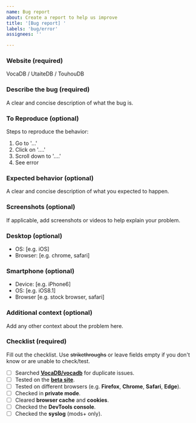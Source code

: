 ```yaml
---
name: Bug report
about: Create a report to help us improve
title: '[Bug report] '
labels: 'bug/error'
assignees: ''

---
```


### Website (required)
VocaDB / UtaiteDB / TouhouDB

### Describe the bug (required)
A clear and concise description of what the bug is.

### To Reproduce (optional)
Steps to reproduce the behavior:
1. Go to '...'
2. Click on '....'
3. Scroll down to '....'
4. See error

### Expected behavior (optional)
A clear and concise description of what you expected to happen.

### Screenshots (optional)
If applicable, add screenshots or videos to help explain your problem.

### Desktop (optional)
 - OS: [e.g. iOS]
 - Browser: [e.g. chrome, safari]

### Smartphone (optional)
 - Device: [e.g. iPhone6]
 - OS: [e.g. iOS8.1]
 - Browser [e.g. stock browser, safari]

### Additional context (optional)
Add any other context about the problem here.

### Checklist (required)

Fill out the checklist. Use ~~strikethroughs~~ or leave fields empty if you don't know or are unable to check/test.

- [ ] Searched **[VocaDB/vocadb](https://github.com/VocaDB/vocadb/issues)** for duplicate issues.
- [ ] Tested on the **[beta site](https://beta.vocadb.net)**.
- [ ] Tested on different browsers (e.g. **Firefox**, **Chrome**, **Safari**, **Edge**).
- [ ] Checked in **private mode**.
- [ ] Cleared **browser cache** and **cookies**.
- [ ] Checked the **DevTools console**.
- [ ] Checked the **syslog** (mods+ only).
